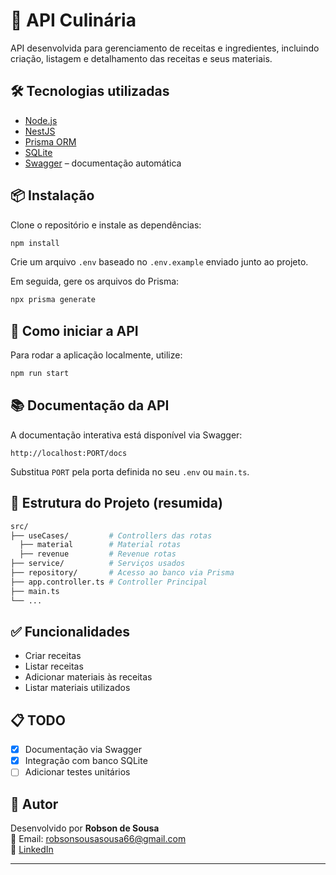 # 🍲 API Culinária

API desenvolvida para gerenciamento de receitas e ingredientes, incluindo criação, listagem e detalhamento das receitas e seus materiais.

## 🛠 Tecnologias utilizadas

- [Node.js](https://nodejs.org/)
- [NestJS](https://nestjs.com/)
- [Prisma ORM](https://www.prisma.io/)
- [SQLite](https://www.sqlite.org/)
- [Swagger](https://swagger.io/) – documentação automática

## 📦 Instalação

Clone o repositório e instale as dependências:

```bash
npm install
```

Crie um arquivo `.env` baseado no `.env.example` enviado junto ao projeto.

Em seguida, gere os arquivos do Prisma:

```bash
npx prisma generate
```

## 🚀 Como iniciar a API

Para rodar a aplicação localmente, utilize:

```bash
npm run start
```

## 📚 Documentação da API

A documentação interativa está disponível via Swagger:

```
http://localhost:PORT/docs
```

Substitua `PORT` pela porta definida no seu `.env` ou `main.ts`.

## 📁 Estrutura do Projeto (resumida)

```bash
src/
├── useCases/         # Controllers das rotas
  ├── material        # Material rotas
  ├── revenue         # Revenue rotas
├── service/          # Serviços usados
├── repository/       # Acesso ao banco via Prisma
├── app.controller.ts # Controller Principal
├── main.ts           
└── ...
```

## ✅ Funcionalidades

- Criar receitas
- Listar receitas
- Adicionar materiais às receitas
- Listar materiais utilizados

## 📋 TODO

- [x] Documentação via Swagger
- [x] Integração com banco SQLite
- [ ] Adicionar testes unitários

## 👤 Autor

Desenvolvido por **Robson de Sousa**  
📧 Email: robsonsousasousa66@gmail.com  
🔗 [LinkedIn](https://www.linkedin.com/in/robson-sousa-110b4717a/)

---